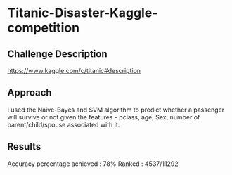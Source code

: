 # Titanic-Disaster-Kaggle-competition

## Challenge Description 
https://www.kaggle.com/c/titanic#description

## Approach
I used the Naive-Bayes and SVM algorithm to predict whether a passenger will survive or not given the features - pclass, age, Sex, number of parent/child/spouse associated with it. 

## Results

Accuracy percentage achieved : 78%
Ranked : 4537/11292
